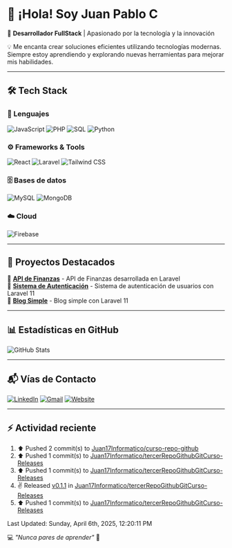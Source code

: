 <!-- 
Crear Banner para para portada
![Banner](https://raw.githubusercontent.com/Juan17Informatico/Juan17Informatico/main/banner.png)   -->
# 👋 ¡Hola! Soy Juan Pablo C  

🚀 **Desarrollador FullStack** | Apasionado por la tecnología y la innovación  

💡 Me encanta crear soluciones eficientes utilizando tecnologías modernas. Siempre estoy aprendiendo y explorando nuevas herramientas para mejorar mis habilidades.  

---

## 🛠️ **Tech Stack**  

### 🚀 Lenguajes

![JavaScript](https://img.shields.io/badge/-JavaScript-F7DF1E?logo=javascript&logoColor=black&style=for-the-badge)
![PHP](https://img.shields.io/badge/-PHP-777BB4?logo=php&logoColor=white&style=for-the-badge)
![SQL](https://img.shields.io/badge/-SQL-4479A1?logo=postgresql&logoColor=white&style=for-the-badge)
![Python](https://img.shields.io/badge/-Python-3776AB?logo=python&logoColor=white&style=for-the-badge)

### ⚙️ Frameworks & Tools

![React](https://img.shields.io/badge/-React-61DAFB?logo=react&logoColor=black&style=for-the-badge)
![Laravel](https://img.shields.io/badge/-Laravel-FF2D20?logo=laravel&logoColor=white&style=for-the-badge)
![Tailwind CSS](https://img.shields.io/badge/-TailwindCSS-38B2AC?logo=tailwind-css&logoColor=white&style=for-the-badge)

### 🗄️ Bases de datos

![MySQL](https://img.shields.io/badge/-MySQL-4479A1?logo=mysql&logoColor=white&style=for-the-badge)
![MongoDB](https://img.shields.io/badge/-MongoDB-47A248?logo=mongodb&logoColor=white&style=for-the-badge)

### ☁️ Cloud

![Firebase](https://img.shields.io/badge/-Firebase-FFCA28?logo=firebase&logoColor=black&style=for-the-badge)

---

## 📌 **Proyectos Destacados**

🔹 [**API de Finanzas**](https://github.com/Juan17Informatico/finanzas-api-laravel) - API de Finanzas desarrollada en Laravel  
🔹 [**Sistema de Autenticación**](https://github.com/Juan17Informatico/sistema-de-autenticacion-de-usuarios-laravel) - Sistema de autenticación de usuarios con Laravel 11  
🔹 [**Blog Simple**](https://github.com/Juan17Informatico/blog-simple-laravel) - Blog simple con Laravel 11  

---

## 📊 **Estadísticas en GitHub**  

![GitHub Stats](https://github-readme-stats.vercel.app/api?username=Juan17Informatico&show_icons=true&theme=dark)

---

## 📬 **Vías de Contacto**  

<!-- TODO: poner url de mi perfil linkedin -->
<!-- TODO: Poner correo de contacto -->
<!-- TODO: Poner link de website -->
[![LinkedIn](https://img.shields.io/badge/-LinkedIn-0077B5?logo=linkedin&logoColor=white&style=for-the-badge)](https://www.linkedin.com/in/tuperfil)
[![Gmail](https://img.shields.io/badge/-Email-D14836?logo=gmail&logoColor=white&style=for-the-badge)](mailto:tuemail@gmail.com)
[![Website](https://img.shields.io/badge/-Website-000000?logo=vercel&logoColor=white&style=for-the-badge)](https://tuwebsite.com)  

---

## ⚡ Actividad reciente
<!--RECENT_ACTIVITY:start-->
1. ⬆️ Pushed 2 commit(s) to [Juan17Informatico/curso-repo-github](https://github.com/Juan17Informatico/curso-repo-github)<br>
2. ⬆️ Pushed 1 commit(s) to [Juan17Informatico/tercerRepoGithubGitCurso-Releases](https://github.com/Juan17Informatico/tercerRepoGithubGitCurso-Releases)<br>
3. ⬆️ Pushed 1 commit(s) to [Juan17Informatico/tercerRepoGithubGitCurso-Releases](https://github.com/Juan17Informatico/tercerRepoGithubGitCurso-Releases)<br>
4. ✌️ Released [v0.1.1](https://github.com/Juan17Informatico/tercerRepoGithubGitCurso-Releases/releases/tag/v0.1.1) in [Juan17Informatico/tercerRepoGithubGitCurso-Releases](https://github.com/Juan17Informatico/tercerRepoGithubGitCurso-Releases)<br>
5. ⬆️ Pushed 1 commit(s) to [Juan17Informatico/tercerRepoGithubGitCurso-Releases](https://github.com/Juan17Informatico/tercerRepoGithubGitCurso-Releases)<br>
<!--RECENT_ACTIVITY:end-->
<!--RECENT_ACTIVITY:last_update-->
Last Updated: Sunday, April 6th, 2025, 12:20:11 PM
<!--RECENT_ACTIVITY:last_update_end-->

💻 *"Nunca pares de aprender"* 🚀  
